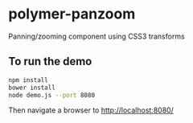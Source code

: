 # polymer-panzoom
Panning/zooming component using CSS3 transforms

## To run the demo

```bash
npm install
bower install
node demo.js --port 8080
```

Then navigate a browser to [http://localhost:8080/](http://localhost:8080/)
